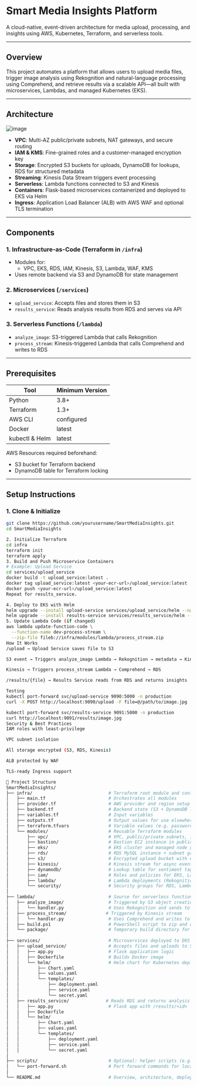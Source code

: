 # Smart Media Insights Platform

A cloud-native, event-driven architecture for media upload, processing, and insights using AWS, Kubernetes, Terraform, and serverless tools.

---

## Overview

This project automates a platform that allows users to upload media files, trigger image analysis using Rekognition and natural-language processing using Comprehend, and retrieve results via a scalable API—all built with microservices, Lambdas, and managed Kubernetes (EKS).

---

## Architecture
![image](https://github.com/user-attachments/assets/1027b0a2-42bd-4cc5-8911-4259184b7a30)
- **VPC**: Multi-AZ public/private subnets, NAT gateways, and secure routing
- **IAM & KMS**: Fine-grained roles and a customer-managed encryption key
- **Storage**: Encrypted S3 buckets for uploads, DynamoDB for lookups, RDS for structured metadata
- **Streaming**: Kinesis Data Stream triggers event processing
- **Serverless**: Lambda functions connected to S3 and Kinesis
- **Containers**: Flask-based microservices containerized and deployed to EKS via Helm
- **Ingress**: Application Load Balancer (ALB) with AWS WAF and optional TLS termination

---

## Components

### 1. Infrastructure-as-Code (Terraform in `/infra`)
- Modules for:
  - VPC, EKS, RDS, IAM, Kinesis, S3, Lambda, WAF, KMS
- Uses remote backend via S3 and DynamoDB for state management

### 2. Microservices (`/services`)
- `upload_service`: Accepts files and stores them in S3
- `results_service`: Reads analysis results from RDS and serves via API

### 3. Serverless Functions (`/lambda`)
- `analyze_image`: S3-triggered Lambda that calls Rekognition
- `process_stream`: Kinesis-triggered Lambda that calls Comprehend and writes to RDS

---

## Prerequisites

| Tool           | Minimum Version |
|----------------|------------------|
| Python         | 3.8+             |
| Terraform      | 1.3+             |
| AWS CLI        | configured       |
| Docker         | latest           |
| kubectl & Helm | latest           |

AWS Resources required beforehand:
- S3 bucket for Terraform backend
- DynamoDB table for Terraform locking

---

## Setup Instructions

### 1. Clone & Initialize

```bash
git clone https://github.com/yourusername/SmartMediaInsights.git
cd SmartMediaInsights

2. Initialize Terraform
cd infra
terraform init
terraform apply
3. Build and Push Microservice Containers
# Example: Upload Service
cd services/upload_service
docker build -t upload_service:latest .
docker tag upload_service:latest <your-ecr-url>/upload_service:latest
docker push <your-ecr-url>/upload_service:latest
Repeat for results_service.

4. Deploy to EKS with Helm
helm upgrade --install upload-service services/upload_service/helm --namespace production --create-namespace
helm upgrade --install results-service services/results_service/helm --namespace production
5. Update Lambda Code (if changed)
aws lambda update-function-code \
  --function-name dev-process-stream \
  --zip-file fileb://infra/modules/lambda/process_stream.zip
How It Works
/upload → Upload Service saves file to S3

S3 event → Triggers analyze_image Lambda → Rekognition → metadata → Kinesis

Kinesis → Triggers process_stream Lambda → Comprehend → RDS

/results/{file} → Results Service reads from RDS and returns insights

Testing
kubectl port-forward svc/upload-service 9090:5000 -n production
curl -X POST http://localhost:9090/upload -F file=@/path/to/image.jpg

kubectl port-forward svc/results-service 9091:5000 -n production
curl http://localhost:9091/results/image.jpg
Security & Best Practices
IAM roles with least-privilege

VPC subnet isolation

All storage encrypted (S3, RDS, Kinesis)

ALB protected by WAF

TLS-ready Ingress support

📁 Project Structure
SmartMediaInsights/
├── infra/                             # Terraform root module and configuration
│   ├── main.tf                        # Orchestrates all modules
│   ├── provider.tf                    # AWS provider and region setup
│   ├── backend.tf                     # Backend state (S3 + DynamoDB lock)
│   ├── variables.tf                   # Input variables
│   ├── outputs.tf                     # Output values for use elsewhere
│   ├── terraform.tfvars               # Variable values (e.g. passwords, names)
│   └── modules/                       # Reusable Terraform modules
│       ├── vpc/                       # VPC, public/private subnets, IGW, NAT
│       ├── bastion/                   # Bastion EC2 instance in public subnet
│       ├── eks/                       # EKS cluster and managed node groups
│       ├── rds/                       # RDS MySQL instance + subnet group + SG
│       ├── s3/                        # Encrypted upload bucket with event triggers
│       ├── kinesis/                   # Kinesis stream for async events
│       ├── dynamodb/                  # Lookup table for sentiment tags (optional)
│       ├── iam/                       # Roles and policies for EKS, Lambda, S3
│       ├── lambda/                    # Lambda deployments (Rekognition + Comprehend)
│       └── security/                  # Security groups for RDS, Lambda, bastion, EKS
│
├── lambda/                            # Source for serverless functions
│   ├── analyze_image/                 # Triggered by S3 object creation
│   │   └── handler.py                 # Uses Rekognition and sends to Kinesis
│   ├── process_stream/               # Triggered by Kinesis stream
│   │   └── handler.py                 # Uses Comprehend and writes to RDS
│   ├── build.ps1                      # PowerShell script to zip and deploy both Lambdas
│   └── package/                       # Temporary build directory for dependencies
│
├── services/                          # Microservices deployed to EKS
│   ├── upload_service/                # Accepts files and uploads to S3
│   │   ├── app.py                     # Flask application logic
│   │   ├── Dockerfile                 # Builds Docker image
│   │   └── helm/                      # Helm chart for Kubernetes deployment
│   │       ├── Chart.yaml
│   │       ├── values.yaml
│   │       └── templates/
│   │           ├── deployment.yaml
│   │           ├── service.yaml
│   │           └── secret.yaml
│   ├── results_service/              # Reads RDS and returns analysis
│   │   ├── app.py                     # Flask app with /results/<id>
│   │   ├── Dockerfile
│   │   └── helm/
│   │       ├── Chart.yaml
│   │       ├── values.yaml
│   │       └── templates/
│   │           ├── deployment.yaml
│   │           ├── service.yaml
│   │           └── secret.yaml
│
├── scripts/                           # Optional: helper scripts (e.g. zip/test/deploy)
│   └── port-forward.sh                # Port forward commands for local curl
│
└── README.md                          # Overview, architecture, deployment steps

